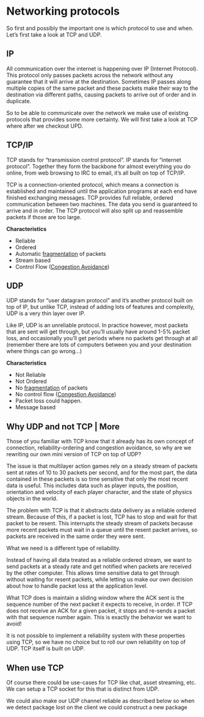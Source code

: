 # Networking protocols

So first and possibly the important one is which protocol to use and when. Let’s first take a look at TCP and UDP.

## IP
All communication over the internet is happening over IP (Internet Protocol). 
This protocol only passes packets across the network without any guarantee that it will arrive at the destination. 
Sometimes IP passes along multiple copies of the same packet and these packets make their way to the destination via different paths, causing packets to arrive out of order and in duplicate.

So to be able to communicate over the network we make use of existing protocols that provides some more certainty. 
We will first take a look at TCP where after we checkout UPD.

## TCP/IP
TCP stands for “transmission control protocol”. IP stands for “internet protocol”. 
Together they form the backbone for almost everything you do online, from web browsing to IRC to email, it’s all built on top of TCP/IP.

TCP is a connection-oriented protocol, which means a connection is established and maintained until the application programs at each end have finished exchanging messages. 
TCP provides full reliable, ordered communication between two machines. The data you send is guaranteed to arrive and in order. 
The TCP protocol will also split up and reassemble packets if those are too large.

**Characteristics**
- Reliable
- Ordered
- Automatic [fragmentation](fragmentation.md) of packets
- Stream based
- Control Flow ([Congestion Avoidance](congestion_avoidence/congestion_avoidance.md))
 
## UDP
UDP stands for “user datagram protocol” and it’s another protocol built on top of IP, but unlike TCP, instead of adding lots of features and complexity, UDP is a very thin layer over IP.

Like IP, UDP is an unreliable protocol. In practice however, most packets that are sent will get through, but you’ll usually have around 1-5% packet loss, and occasionally you’ll get periods where no packets get through at all (remember there are lots of computers between you and your destination where things can go wrong…)

**Characteristics**
- Not Reliable
- Not Ordered
- No [fragmentation](fragmentation.md) of packets
- No control flow ([Congestion Avoidance](congestion_avoidence/congestion_avoidance.md))
- Packet loss could happen.
- Message based

## Why UDP and not TCP | More
Those of you familiar with TCP know that it already has its own concept of connection, reliability-ordering and congestion avoidance, so why are we rewriting our own mini version of TCP on top of UDP?

The issue is that multilayer action games rely on a steady stream of packets sent at rates of 10 to 30 packets per second, and for the most part, the data contained in these packets is so time sensitive that only the most recent data is useful. 
This includes data such as player inputs, the position, orientation and velocity of each player character, and the state of physics objects in the world.

The problem with TCP is that it abstracts data delivery as a reliable ordered stream. Because of this, if a packet is lost, TCP has to stop and wait for that packet to be resent.
This interrupts the steady stream of packets because more recent packets must wait in a queue until the resent packet arrives, so packets are received in the same order they were sent.

What we need is a different type of reliability.

Instead of having all data treated as a reliable ordered stream, we want to send packets at a steady rate and get notified when packets are received by the other computer.
This allows time sensitive data to get through without waiting for resent packets, while letting us make our own decision about how to handle packet loss at the application level.

What TCP does is maintain a sliding window where the ACK sent is the sequence number of the next packet it expects to receive, in order. If TCP does not receive an ACK for a given packet, it stops and re-sends a packet with that sequence number again. This is exactly the behavior we want to avoid!

It is not possible to implement a reliability system with these properties using TCP, so we have no choice but to roll our own reliability on top of UDP. TCP itself is built on UDP.

## When use TCP
Of course there could be use-cases for TCP like chat, asset streaming, etc. We can setup a TCP socket for this that is distinct from UDP.

We could also make our UDP channel reliable as described below so when we detect package lost on the client we could construct a new package    

